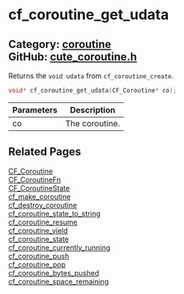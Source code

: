 [](../header.md ':include')

# cf_coroutine_get_udata

Category: [coroutine](/api_reference?id=coroutine)  
GitHub: [cute_coroutine.h](https://github.com/RandyGaul/cute_framework/blob/master/include/cute_coroutine.h)  
---

Returns the `void udata` from `cf_coroutine_create`.

```cpp
void* cf_coroutine_get_udata(CF_Coroutine* co);
```

Parameters | Description
--- | ---
co | The coroutine.

## Related Pages

[CF_Coroutine](/coroutine/cf_coroutine.md)  
[CF_CoroutineFn](/coroutine/cf_coroutinefn.md)  
[CF_CoroutineState](/coroutine/cf_coroutinestate.md)  
[cf_make_coroutine](/coroutine/cf_make_coroutine.md)  
[cf_destroy_coroutine](/coroutine/cf_destroy_coroutine.md)  
[cf_coroutine_state_to_string](/coroutine/cf_coroutine_state_to_string.md)  
[cf_coroutine_resume](/coroutine/cf_coroutine_resume.md)  
[cf_coroutine_yield](/coroutine/cf_coroutine_yield.md)  
[cf_coroutine_state](/coroutine/cf_coroutine_state.md)  
[cf_coroutine_currently_running](/coroutine/cf_coroutine_currently_running.md)  
[cf_coroutine_push](/coroutine/cf_coroutine_push.md)  
[cf_coroutine_pop](/coroutine/cf_coroutine_pop.md)  
[cf_coroutine_bytes_pushed](/coroutine/cf_coroutine_bytes_pushed.md)  
[cf_coroutine_space_remaining](/coroutine/cf_coroutine_space_remaining.md)  
